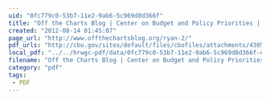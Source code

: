 ```yaml
---
uid: "0fc779c0-53b7-11e2-9ab6-5c969d8d366f"
title: "Off the Charts Blog | Center on Budget and Policy Priorities | Ryan Roundup: Everything You Need to Know About Chairman Ryans Budget"
created: "2012-08-14 01:45:07"
page_url: "http://www.offthechartsblog.org/ryan-2/"
pdf_urls: "http://cbo.gov/sites/default/files/cbofiles/attachments/43054_StudentLoanPellGrantPrograms.pdf"
local_pdf: "../../hrwgc-pdf/data/0fc779c0-53b7-11e2-9ab6-5c969d8d366f-off-the-charts-blog-center-on-budget-and-policy-priorities-ryan-roundup-everything-you-need-to-know-about-chairman-ryans-budget.pdf"
filename: "Off the Charts Blog | Center on Budget and Policy Priorities | Ryan Roundup: Everything You Need to Know About Chairman Ryans Budget.html"
category: "pdf"
tags: 
 - PDF
---
```

